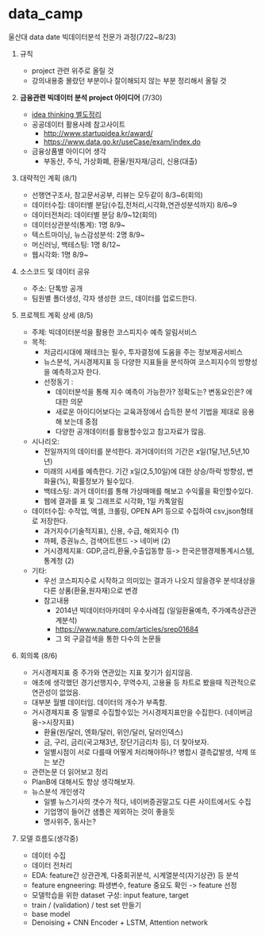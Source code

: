 # data_camp
울산대 data date 빅데이터분석 전문가 과정(7/22~8/23)


1. 규칙
    - project 관련 위주로 올릴 것
    - 강의내용중 몰랐던 부분이나 잘이해되지 않는 부분 정리해서 올릴 것

2. **금융관련 빅데이터 분석 project 아이디어** (7/30)
    - [idea thinking 별도정리](idea_thinking.md)
    - 공공데이터 활용사례 참고사이트
        - http://www.startupidea.kr/award/
        - https://www.data.go.kr/useCase/exam/index.do
    - 금융상품별 아이디어 생각
        - 부동산, 주식, 가상화폐, 환율/원자재/금리, 신용(대출)

3. 대략적인 계획 (8/1)
    - 선행연구조사, 참고문서공부, 리뷰는 모두같이 8/3~6(회의)
    - 데이터수집: 데이터별 분담(수집,전처리,시각화,연관성분석까지) 8/6~9
    - 데이터전처리: 데이터별 분담 8/9~12(회의)
    - 데이터상관분석(통계): 1명 8/9~
    - 텍스트마이닝, 뉴스감성분석: 2명 8/9~
    - 머신러닝, 백테스팅: 1명 8/12~           
    - 웹시각화: 1명 8/9~

4. 소스코드 및 데이터 공유
    - 주소: 단톡방 공개
    - 팀원별 폴더생성, 각자 생성한 코드, 데이터를 업로드한다.

5. 프로젝트 계획 상세 (8/5)
    - 주제: 빅데이터분석을 활용한 코스피지수 예측 알림서비스
    - 목적:
        * 저금리시대에 재테크는 필수, 투자결정에 도움을 주는 정보제공서비스
        * 뉴스분석, 거시경제지표 등 다양한 지표들을 분석하여 코스피지수의 방향성을 예측하고자 한다. 
        * 선정동기 : 
            - 데이터분석을 통해 지수 예측이 가능한가? 정확도는? 변동요인은? 에 대한 의문
            - 새로운 아이디어보다는 교육과정에서 습득한 분석 기법을 제대로 응용해 보는데 중점
            - 다양한 공개데이터를 활용할수있고 참고자료가 많음.
    - 시나리오:
        * 전일까지의 데이터를 분석한다. 과거데이터의 기간은 x일(1달,1년,5년,10년)
        * 미래의 시세를 예측한다. 기간 x일(2,5,10일)에 대한 상승/하락 방향성, 변화율(%), 확률정보가 될수있다. 
        * 백테스팅: 과거 데이터를 통해 가상매매를 해보고 수익률을 확인할수있다.
        * 웹에 결과를 표 및 그래프로 시각화, 1일 카톡알림
    - 데이터수집: 수작업, 엑셀, 크롤링, OPEN API 등으로 수집하여 csv,json형태로 저장한다. 
        * 과거지수(기술적지표), 신용, 수급, 해외지수 (1)
        * 까페, 증권뉴스, 검색어트렌드 -> 네이버 (2)
        * 거시경제지표: GDP,금리,환율,수출입동향 등-> 한국은행경제통계시스템, 통계청 (2)
    - 기타:
        * 우선 코스피지수로 시작하고 의미있는 결과가 나오지 않을경우 분석대상을 다른 상품(환율,원자재)으로 변경
        * 참고내용
            - 2014년 빅데이터아카데미 우수사례집 (일일환율예측, 주가예측상관관계분석)
            - https://www.nature.com/articles/srep01684
            - 그 외 구글검색을 통한 다수의 논문들

6. 회의록 (8/6)
    - 거시경제지표 중 주가와 연관있는 지표 찾기가 쉽지않음. 
    - 애초에 생각했던 경기선행지수, 무역수지, 고용율 등 차트로 봤을때 직관적으로 연관성이 없었음. 
    - 대부분 월별 데이터임. 데이터의 개수가 부족함.
    - 거시경제지표 중 일별로 수집할수있는 거시경제지표만을 수집한다. (네이버금융->시장지표) 
        - 환율(원/달러, 엔화/달러, 위안/달러, 달러인덱스)
        - 금, 구리, 금리(국고채3년, 장단기금리차 등), 더 찾아보자.
        - 일별시점이 서로 다를때 어떻게 처리해야하나? 병합시 결측값발생, 삭제 또는 보간
    - 관련논문 더 읽어보고 정리
    - PlanB에 대해서도 항상 생각해보자.    
    - 뉴스분석 개인생각
        - 일별 뉴스기사의 갯수가 적다, 네이버증권말고도 다른 사이트에서도 수집
        - 기업명이 들어간 샘플은 제외하는 것이 좋을듯
        - 명사위주, 동사는?        

7. 모델 흐름도(생각중)
    - 데이터 수집
    - 데이터 전처리
    - EDA: feature간 상관관계, 다중회귀분석, 시계열분석(자기상관) 등 분석
    - feature engneering: 파생변수, feature 중요도 확인 -> feature 선정
    - 모델학습을 위한 dataset 구성: input feature, target
    - train / (validation) / test set 만들기
    - base model
    - Denoising + CNN Encoder + LSTM, Attention network
     
    


